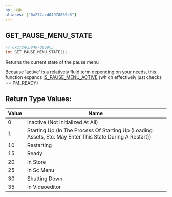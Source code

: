```yaml
---
ns: HUD
aliases: ["0x272acd84970869c5"]
---
```

## GET_PAUSE_MENU_STATE

```c
// 0x272ACD84970869C5
int GET_PAUSE_MENU_STATE();
```

Returns the current state of the pause menu

Because 'active' is a relatively fluid term depending on your needs, this function expands [IS_PAUSE_MENU_ACTIVE](#_0xB0034A223497FFCB) (which effectively just checks == PM_READY)

## Return Type Values:
| Value | Name |
| --- | --- |
| 0 | Inactive (Not Initialized At All) |
| 1 | Starting Up (In The Process Of Starting Up (Loading Assets, Etc. May Enter This State During A Restart)) |
| 10 | Restarting |
| 15 | Ready |
| 20 | In Store |
| 25 | In Sc Menu |
| 30 | Shutting Down |
| 35 | In Videoeditor |

